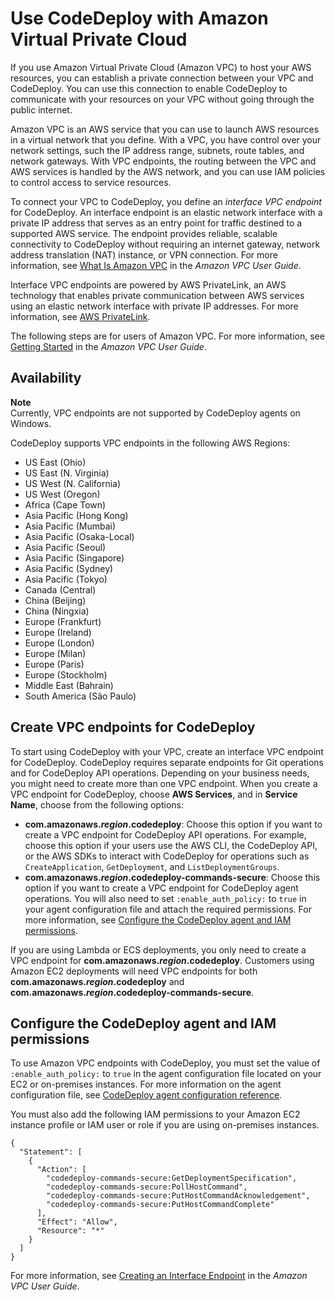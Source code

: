 # Use CodeDeploy with Amazon Virtual Private Cloud<a name="vpc-endpoints"></a>

If you use Amazon Virtual Private Cloud \(Amazon VPC\) to host your AWS resources, you can establish a private connection between your VPC and CodeDeploy\. You can use this connection to enable CodeDeploy to communicate with your resources on your VPC without going through the public internet\.

Amazon VPC is an AWS service that you can use to launch AWS resources in a virtual network that you define\. With a VPC, you have control over your network settings, such the IP address range, subnets, route tables, and network gateways\. With VPC endpoints, the routing between the VPC and AWS services is handled by the AWS network, and you can use IAM policies to control access to service resources\.

To connect your VPC to CodeDeploy, you define an *interface VPC endpoint* for CodeDeploy\. An interface endpoint is an elastic network interface with a private IP address that serves as an entry point for traffic destined to a supported AWS service\. The endpoint provides reliable, scalable connectivity to CodeDeploy without requiring an internet gateway, network address translation \(NAT\) instance, or VPN connection\. For more information, see [What Is Amazon VPC](https://docs.aws.amazon.com/vpc/latest/userguide/) in the *Amazon VPC User Guide*\.

 Interface VPC endpoints are powered by AWS PrivateLink, an AWS technology that enables private communication between AWS services using an elastic network interface with private IP addresses\. For more information, see [AWS PrivateLink](https://aws.amazon.com/privatelink/)\.

The following steps are for users of Amazon VPC\. For more information, see [Getting Started](https://docs.aws.amazon.com/vpc/latest/userguide/GetStarted.html) in the *Amazon VPC User Guide*\.

## Availability<a name="codecommit-interface-VPC-availability"></a>

**Note**  
Currently, VPC endpoints are not supported by CodeDeploy agents on Windows\.

CodeDeploy supports VPC endpoints in the following AWS Regions:
+ US East \(Ohio\) 
+ US East \(N\. Virginia\)
+ US West \(N\. California\)
+ US West \(Oregon\)
+ Africa \(Cape Town\)
+ Asia Pacific \(Hong Kong\)
+ Asia Pacific \(Mumbai\)
+ Asia Pacific \(Osaka\-Local\)
+ Asia Pacific \(Seoul\)
+ Asia Pacific \(Singapore\)
+ Asia Pacific \(Sydney\)
+ Asia Pacific \(Tokyo\)
+ Canada \(Central\)
+ China \(Beijing\)
+ China \(Ningxia\)
+ Europe \(Frankfurt\)
+ Europe \(Ireland\)
+ Europe \(London\)
+ Europe \(Milan\)
+ Europe \(Paris\)
+ Europe \(Stockholm\)
+ Middle East \(Bahrain\)
+ South America \(São Paulo\)

## Create VPC endpoints for CodeDeploy<a name="create-vpc-endpoint-for-codedeploy"></a>

To start using CodeDeploy with your VPC, create an interface VPC endpoint for CodeDeploy\. CodeDeploy requires separate endpoints for Git operations and for CodeDeploy API operations\. Depending on your business needs, you might need to create more than one VPC endpoint\. When you create a VPC endpoint for CodeDeploy, choose **AWS Services**, and in **Service Name**, choose from the following options:
+  **com\.amazonaws\.*region*\.codedeploy**: Choose this option if you want to create a VPC endpoint for CodeDeploy API operations\. For example, choose this option if your users use the AWS CLI, the CodeDeploy API, or the AWS SDKs to interact with CodeDeploy for operations such as `CreateApplication`, `GetDeployment`, and `ListDeploymentGroups`\. 
+  **com\.amazonaws\.*region*\.codedeploy\-commands\-secure**: Choose this option if you want to create a VPC endpoint for CodeDeploy agent operations\. You will also need to set `:enable_auth_policy:` to `true` in your agent configuration file and attach the required permissions\. For more information, see [Configure the CodeDeploy agent and IAM permissions](#vpc-codedeploy-agent-configuration)\. 

If you are using Lambda or ECS deployments, you only need to create a VPC endpoint for **com\.amazonaws\.*region*\.codedeploy**\. Customers using Amazon EC2 deployments will need VPC endpoints for both **com\.amazonaws\.*region*\.codedeploy** and **com\.amazonaws\.*region*\.codedeploy\-commands\-secure**\. 

## Configure the CodeDeploy agent and IAM permissions<a name="vpc-codedeploy-agent-configuration"></a>

To use Amazon VPC endpoints with CodeDeploy, you must set the value of `:enable_auth_policy:` to `true` in the agent configuration file located on your EC2 or on\-premises instances\. For more information on the agent configuration file, see [CodeDeploy agent configuration reference](reference-agent-configuration.md)\.

You must also add the following IAM permissions to your Amazon EC2 instance profile or IAM user or role if you are using on\-premises instances\.

```
{
  "Statement": [
    {
      "Action": [
        "codedeploy-commands-secure:GetDeploymentSpecification",
        "codedeploy-commands-secure:PollHostCommand",
        "codedeploy-commands-secure:PutHostCommandAcknowledgement",
        "codedeploy-commands-secure:PutHostCommandComplete"
      ],
      "Effect": "Allow",
      "Resource": "*"
    }
  ]
}
```

For more information, see [Creating an Interface Endpoint](https://docs.aws.amazon.com/vpc/latest/userguide/vpce-interface.html#create-interface-endpoint.html) in the *Amazon VPC User Guide*\.
